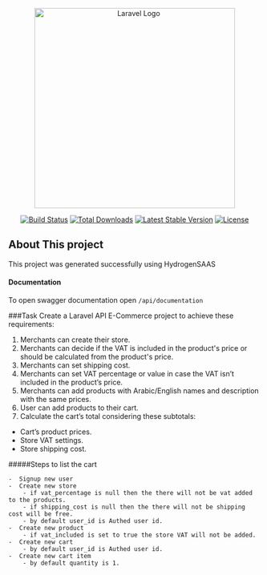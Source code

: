 <p align="center"><a href="https://laravel.com" target="_blank"><img src="https://raw.githubusercontent.com/laravel/art/master/logo-lockup/5%20SVG/2%20CMYK/1%20Full%20Color/laravel-logolockup-cmyk-red.svg" width="400" alt="Laravel Logo"></a></p>

<p align="center">
<a href="https://travis-ci.org/laravel/framework"><img src="https://travis-ci.org/laravel/framework.svg" alt="Build Status"></a>
<a href="https://packagist.org/packages/laravel/framework"><img src="https://img.shields.io/packagist/dt/laravel/framework" alt="Total Downloads"></a>
<a href="https://packagist.org/packages/laravel/framework"><img src="https://img.shields.io/packagist/v/laravel/framework" alt="Latest Stable Version"></a>
<a href="https://packagist.org/packages/laravel/framework"><img src="https://img.shields.io/packagist/l/laravel/framework" alt="License"></a>
</p>

## About This project

This project was generated successfully using HydrogenSAAS

#### Documentation
To open swagger documentation open 
`/api/documentation`

###Task 
Create a Laravel API E-Commerce project to achieve these requirements:
1. Merchants can create their store.
2. Merchants can decide if the VAT is included in the product's price or should be
calculated from the product's price.
3. Merchants can set shipping cost.
4. Merchants can set VAT percentage or value in case the VAT isn’t included in the
product’s price.
5. Merchants can add products with Arabic/English names and description with the
same prices.
6. User can add products to their cart.
7. Calculate the cart’s total considering these subtotals:
- Cart’s product prices.
- Store VAT settings.
- Store shipping cost.


#####Steps to list the cart

    -  Signup new user
    -  Create new store 
        - if vat_percentage is null then the there will not be vat added to the products.
        - if shipping_cost is null then the there will not be shipping cost will be free.
        - by default user_id is Authed user id.
    -  Create new product 
        - if vat_included is set to true the store VAT will not be added.
    -  Create new cart 
        - by default user_id is Authed user id.
    -  Create new cart item
        - by default quantity is 1.        
